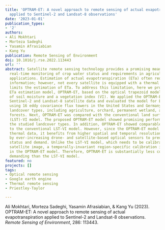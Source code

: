 ```yaml
---
title: 'OPTRAM-ET: A novel approach to remote sensing of actual evapotranspiration
  applied to Sentinel-2 and Landsat-8 observations'
date: '2023-01-01'
publication_types:
- '2'
authors:
- Ali Mokhtari
- Morteza Sadeghi
- Yasamin Afrasiabian
- Kang Yu
publication: Remote Sensing of Environment
doi: 10.1016/j.rse.2022.113443
url: ''
abstract: Satellite remote sensing technology provides a promising means for near
  real-time monitoring of crop water status and requirements in agricultural and hydrological
  applications. Estimation of actual evapotranspiration (ETa) often requires thermal
  information; however, not every satellite is equipped with a thermal sensor, which
  limits the estimation of ETa. To address this limitation, here we propose a satellite-based
  ETa estimation model, OPTRAM-ET, based on the optical trapezoid model (OPTRAM) estimates
  of soil moisture and a vegetation index (VI). We applied the OPTRAM-ET model to
  Sentinel-2 and Landsat-8 satellite data and evaluated the model for ETa estimates
  using 16 eddy covariance flux towers in the United States and Germany with different
  landcover types, including agriculture, orchard, permanent wetland, and foothill
  forests. Next, OPTRAM-ET was compared with the conventional land surface temperature
  (LST)-VI model. The proposed OPTRAM-ET model showed promising performance over all
  the studied landcover types. In addition, OPTRAM-ET showed comparable performance
  to the conventional LST-VI model. However, since the OPTRAM-ET model does not need
  thermal data, it benefits from higher spatial and temporal resolution data provided
  by ever-increasing drone- and satellite-based optical sensors to predict crop water
  status and demand. Unlike the LST-VI model, which needs to be calibrated for each
  satellite image, a temporally-invariant region-specific calibration is possible
  in the OPTRAM-ET model. Therefore, OPTRAM-ET is substantially less computationally
  demanding than the LST-VI model.
featured: no
projects: []
tags:
- Optical remote sensing
- Google earth engine
- Thermal remote sensing
- Priestley-Taylor

---
```


Ali Mokhtari, Morteza Sadeghi, Yasamin Afrasiabian, & Kang Yu (2023). OPTRAM-ET: A novel approach to remote sensing of actual evapotranspiration applied to Sentinel-2 and Landsat-8 observations. *Remote Sensing of Environment*, 286: 113443.
